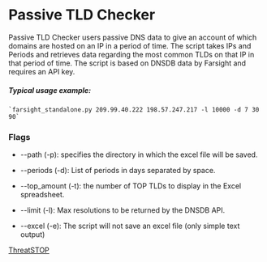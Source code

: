 # Passive TLD Checker
Passive TLD Checker users passive DNS data to give an account of which domains are hosted on an IP in a period of time.
The script takes IPs and Periods and retrieves data regarding the most common TLDs on that IP in that period of time.
The script is based on DNSDB data by Farsight and requires an API key.

##### Typical usage example:
    `farsight_standalone.py 209.99.40.222 198.57.247.217 -l 10000 -d 7 30 90`


### Flags


- --path (-p): specifies the directory in which the excel file will be saved.

- --periods (-d): List of periods in days separated by space.

- --top_amount (-t): the number of TOP TLDs to display in the Excel spreadsheet.

- --limit (-l): Max resolutions to be returned by the DNSDB API.

- --excel (-e): The script will not save an excel file (only simple text output)


[ThreatSTOP](http://www.threatstop.com/)
